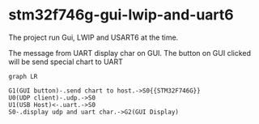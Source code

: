 # stm32f746g-gui-lwip-and-uart6

The project run Gui, LWIP and USART6 at the time.

The message from UART display char on GUI. The button on GUI clicked will be send special chart to UART

```mermaid
graph LR

G1(GUI button)-.send chart to host.->S0{{STM32F746G}}
U0(UDP client)-.udp.->S0
U1(USB Host)<-.uart.->S0
S0-.display udp and uart char.->G2(GUI Display)

```
